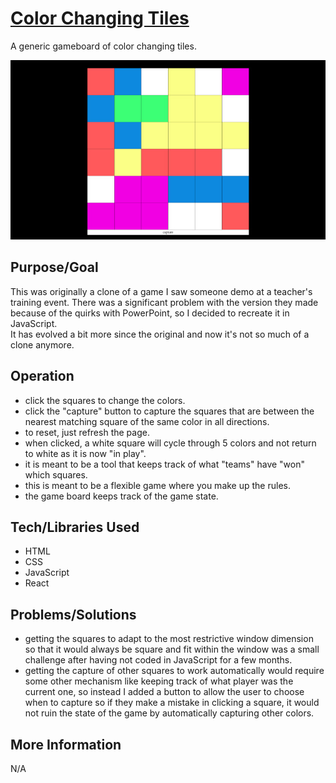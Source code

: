 # [Color Changing Tiles](https://teflassistant.com/color-changing-tiles/)
A generic gameboard of color changing tiles.

![Screenshot](screenshot.jpg)

## Purpose/Goal
This was originally a clone of a game I saw someone demo at a teacher's training event. 
There was a significant problem with the version they made because of the quirks with PowerPoint, so I decided to recreate it in JavaScript.  
It has evolved a bit more since the original and now it's not so much of a clone anymore.

## Operation
* click the squares to change the colors.
* click the "capture" button to capture the squares that are between the nearest matching square of the same color in all directions.
* to reset, just refresh the page.
* when clicked, a white square will cycle through 5 colors and not return to white as it is now "in play".
* it is meant to be a tool that keeps track of what "teams" have "won" which squares.
* this is meant to be a flexible game where you make up the rules.
* the game board keeps track of the game state.

## Tech/Libraries Used
* HTML
* CSS
* JavaScript
* React

## Problems/Solutions
* getting the squares to adapt to the most restrictive window dimension so that it would always be square and fit within the window was a small challenge after having not coded in JavaScript for a few months.  
* getting the capture of other squares to work automatically would require some other mechanism like keeping track of what player was the current one, so instead I added a button to allow the user to choose when to capture so if they make a mistake in clicking a square, it would not ruin the state of the game by automatically capturing other colors.  

## More Information
N/A
